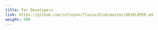 ```yaml
---
title: For Developers
link: https://github.com/infinyon/fluvio/blob/master/DEVELOPER.md
weight: 500
---
```

